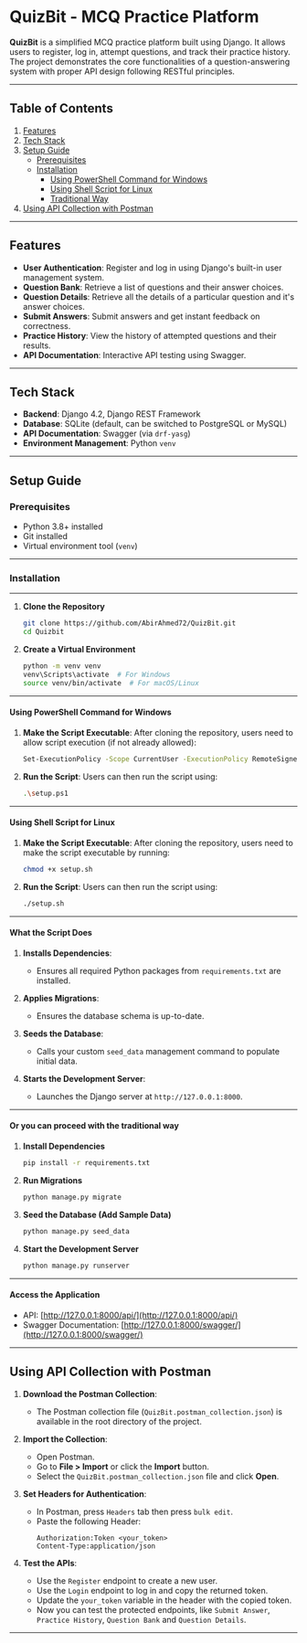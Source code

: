 # QuizBit - MCQ Practice Platform

**QuizBit** is a simplified MCQ practice platform built using Django. It allows users to register, log in, attempt questions, and track their practice history. The project demonstrates the core functionalities of a question-answering system with proper API design following RESTful principles.

---

## Table of Contents

1. [Features](#features)  
2. [Tech Stack](#tech-stack)  
3. [Setup Guide](#setup-guide)  
   - [Prerequisites](#prerequisites)  
   - [Installation](#installation)  
     - [Using PowerShell Command for Windows](#using-powershell-command-for-windows)  
     - [Using Shell Script for Linux](#using-shell-script-for-linux)  
     - [Traditional Way](#or-you-can-proceed-with-the-traditional-way)
4. [Using API Collection with Postman](#using-api-collection-with-postman)

---

## Features

- **User Authentication**: Register and log in using Django's built-in user management system.  
- **Question Bank**: Retrieve a list of questions and their answer choices.  
- **Question Details**: Retrieve all the details of a particular question and it's answer choices.  
- **Submit Answers**: Submit answers and get instant feedback on correctness.  
- **Practice History**: View the history of attempted questions and their results.  
- **API Documentation**: Interactive API testing using Swagger.

---

## Tech Stack

- **Backend**: Django 4.2, Django REST Framework  
- **Database**: SQLite (default, can be switched to PostgreSQL or MySQL)  
- **API Documentation**: Swagger (via `drf-yasg`)  
- **Environment Management**: Python `venv`

---

## Setup Guide

### Prerequisites

- Python 3.8+ installed  
- Git installed  
- Virtual environment tool (`venv`)  

---

### Installation

---

1. **Clone the Repository**  
   ```bash
   git clone https://github.com/AbirAhmed72/QuizBit.git
   cd Quizbit
   ```

2. **Create a Virtual Environment**  
   ```bash
   python -m venv venv
   venv\Scripts\activate  # For Windows
   source venv/bin/activate  # For macOS/Linux
   ```

---

#### **Using PowerShell Command for Windows**

1. **Make the Script Executable**:
    After cloning the repository, users need to allow script execution (if not already allowed):
   ```bash
   Set-ExecutionPolicy -Scope CurrentUser -ExecutionPolicy RemoteSigned
   ```

2. **Run the Script**:
   Users can then run the script using:
   ```bash
   .\setup.ps1
   ```

---

#### **Using Shell Script for Linux**

1. **Make the Script Executable**:
    After cloning the repository, users need to make the script executable by running:
   ```bash
   chmod +x setup.sh
   ```

2. **Run the Script**:
   Users can then run the script using:
   ```bash
   ./setup.sh
   ```

---

#### **What the Script Does**

1. **Installs Dependencies**:
   - Ensures all required Python packages from `requirements.txt` are installed.

2. **Applies Migrations**:
   - Ensures the database schema is up-to-date.

3. **Seeds the Database**:
   - Calls your custom `seed_data` management command to populate initial data.

4. **Starts the Development Server**:
   - Launches the Django server at `http://127.0.0.1:8000`.

---

#### **Or you can proceed with the traditional way**

1. **Install Dependencies**  
   ```bash
   pip install -r requirements.txt
   ```

2. **Run Migrations**  
   ```bash
   python manage.py migrate
   ```

3. **Seed the Database (Add Sample Data)**  
   ```bash
   python manage.py seed_data
   ```

4. **Start the Development Server**  
   ```bash
   python manage.py runserver
   ```

---

#### **Access the Application**  
   - API: [http://127.0.0.1:8000/api/](http://127.0.0.1:8000/api/)  
   - Swagger Documentation: [http://127.0.0.1:8000/swagger/](http://127.0.0.1:8000/swagger/)  

---


## Using API Collection with Postman

1. **Download the Postman Collection**:  
   - The Postman collection file (`QuizBit.postman_collection.json`) is available in the root directory of the project.  

2. **Import the Collection**:  
   - Open Postman.  
   - Go to **File > Import** or click the **Import** button.  
   - Select the `QuizBit.postman_collection.json` file and click **Open**.  

3. **Set Headers for Authentication**:  
   - In Postman, press `Headers` tab then press `bulk edit`.  
   - Paste the following Header:
        ```
        Authorization:Token <your_token>
        Content-Type:application/json
        ```

4. **Test the APIs**:  
   - Use the `Register` endpoint to create a new user.  
   - Use the `Login` endpoint to log in and copy the returned token.  
   - Update the `your_token` variable in the header with the copied token.  
   - Now you can test the protected endpoints, like `Submit Answer`, `Practice History`, `Question Bank` and `Question Details`.  

---
